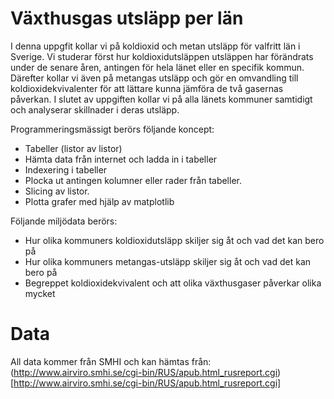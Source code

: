 # Växthusgas utsläpp per län 

I denna uppgfit kollar vi på koldioxid och metan utsläpp för valfritt län i Sverige. Vi studerar först hur koldioxidutsläppen utsläppen har förändrats under de senare åren, antingen för hela länet eller en specifik kommun. Därefter kollar vi även på metangas utsläpp och gör en omvandling till koldioxidekvivalenter för att lättare kunna jämföra de två gasernas påverkan. I slutet av uppgiften kollar vi på alla länets kommuner samtidigt och analyserar skillnader i deras utsläpp.

Programmeringsmässigt berörs följande koncept: 
  - Tabeller (listor av listor)
  - Hämta data från internet och ladda in i tabeller
  - Indexering i tabeller
  - Plocka ut antingen kolumner eller rader från tabeller. 
  - Slicing av listor.
  - Plotta grafer med hjälp av matplotlib

Följande miljödata berörs:
  - Hur olika kommuners koldioxidutsläpp skiljer sig åt och vad det kan bero på
  - Hur olika kommuners metangas-utsläpp skiljer sig åt och vad det kan bero på
  - Begreppet koldioxidekvivalent och att olika växthusgaser påverkar olika mycket

# Data
All data kommer från SMHI och kan hämtas från: (http://www.airviro.smhi.se/cgi-bin/RUS/apub.html_rusreport.cgi)[http://www.airviro.smhi.se/cgi-bin/RUS/apub.html_rusreport.cgi]
